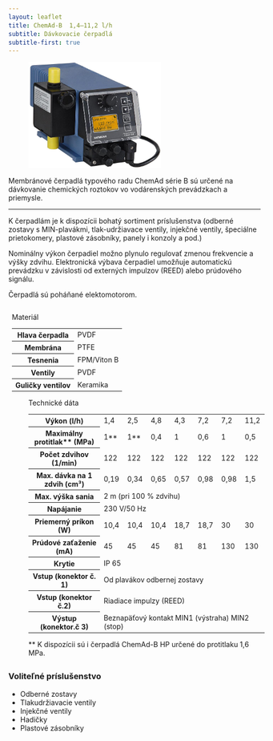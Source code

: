 ```yaml
---
layout: leaflet
title: ChemAd-B  1,4–11,2 l/h
subtitle: Dávkovacie čerpadlá
subtitle-first: true
---
```


<figure><img src="ChemAd-B.jpg" style="width: 7cm" /></figure>

<p class="marquee">
    Membránové čerpadlá typového radu ChemAd série B sú určené
    na dávkovanie chemických roztokov vo vodárenských prevádzkach a priemysle.
</p>

---

K čerpadlám je k dispozícii bohatý sortiment príslušenstva (odberné
zostavy s MIN-plavákmi, tlak-udržiavace ventily, injekčné
ventily, špeciálne prietokomery, plastové zásobníky, panely i konzoly
a pod.)

Nominálny výkon čerpadiel možno plynulo regulovať zmenou
frekvencie a výšky zdvihu. Elektronická výbava čerpadiel umožňuje
automatickú prevádzku v závislosti od externých impulzov (REED) alebo
prúdového signálu.

Čerpadlá sú poháňané elektomotorom.

<div style="clear: both; margin: 2em 0">
<figure style="margin-left: 0.5em; margin-top: 0">
    <figcaption>Materiál</figcaption>
    <table>
        <tr>
            <th>Hlava čerpadla</th>
            <td>PVDF </td>
        </tr>
        <tr>
            <th>Membrána</th>
            <td>PTFE</td>
        </tr>
        <tr>
            <th>Tesnenia</th>
            <td>FPM/Viton B</td>
        </tr>
        <tr>
            <th>Ventily</th>
            <td>PVDF </td>
        </tr>
        <tr>
            <th>Guličky ventilov</th>
            <td>Keramika</td>
        </tr>
    </table>
</figure>
<figure class="block" style="width: 12.5cm">
    <figcaption>Technické dáta</figcaption>
    <table>
        <tr>
            <th>Výkon (l/h)</th>
            <td>1,4</td>
            <td>2,5</td>
            <td>4,8</td>
            <td>4,3</td>
            <td>7,2</td>
            <td>7,2</td>
            <td>11,2</td>
        </tr>
        <tr>
            <th>Maximálny protitlak** (MPa)</th>
            <td>1**</td>
            <td>1**</td>
            <td>0,4</td>
            <td>1</td>
            <td>0,6</td>
            <td>1</td>
            <td>0,5</td>
        </tr>
        <tr>
            <th>Počet zdvihov (1/min)</th>
            <td>122</td>
            <td>122</td>
            <td>122</td>
            <td>122</td>
            <td>122</td>
            <td>122</td>
            <td>122</td>
        </tr>
        <tr>
            <th>Max. dávka na 1 zdvih (cm³)</th>
            <td>0,19</td>
            <td>0,34</td>
            <td>0,65</td>
            <td>0,57</td>
            <td>0,98</td>
            <td>0,98</td>
            <td>1,5</td>
        </tr>
        <tr>
            <th>Max. výška sania</th>
            <td colspan="7">2 m (pri 100 % zdvihu)</td>
        </tr>
        <tr>
            <th>Napájanie</th>
            <td colspan="7">230 V/50 Hz</td>
        </tr>
        <tr>
            <th>Priemerný príkon (W)</th>
            <td>10,4</td>
            <td>10,4</td>
            <td>10,4</td>
            <td>18,7</td>
            <td>18,7</td>
            <td>30</td>
            <td>30</td>
        </tr>
        <tr>
            <th>Prúdové zaťaženie (mA)</th>
            <td>45</td>
            <td>45</td>
            <td>45</td>
            <td>81</td>
            <td>81</td>
            <td>130</td>
            <td>130</td>
        </tr>
        <tr>
            <th>Krytie</th>
            <td colspan="7">IP 65</td>
        </tr>
        <tr>
            <th>Vstup (konektor č. 1)</th>
            <td colspan="7">Od plavákov odbernej zostavy</td>
        </tr>
        <tr>
            <th>Vstup (konektor č.2)</th>
            <td colspan="7">Riadiace impulzy (REED)</td>
        </tr>
        <tr>
            <th>Výstup (konektor.č 3)</th>
            <td colspan="7">Beznapäťový kontakt MIN1 (výstraha) MIN2 (stop)</td>
        </tr>
    </table>
    <div class="footnotes">
        ** K dispozícii sú i čerpadlá ChemAd-B HP určené do protitlaku 1,6 MPa.
    </div>
</figure>
</div>

### Voliteľné príslušenstvo

* Odberné zostavy
* Tlakudržiavacie ventily
* Injekčné ventily
* Hadičky
* Plastové zásobníky

